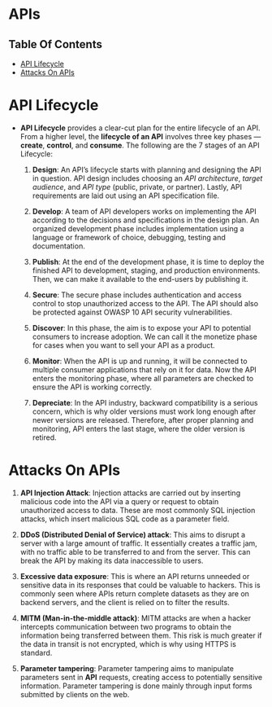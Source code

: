 # APIs

## Table Of Contents
- [API Lifecycle](#API-Lifecycle)
- [Attacks On APIs](#Attacks-On-APIs)

# API Lifecycle
* __API Lifecycle__ provides a clear-cut plan for the entire lifecycle of an API. From a higher level, the __lifecycle of an API__ involves three key phases — __create__, __control__, and __consume__. The following are the 7 stages of an API Lifecycle:

    1. __Design__: An API’s lifecycle starts with planning and designing the API in question. API design includes choosing an _API architecture_, _target audience_, and _API type_ (public, private, or partner). Lastly, API requirements are laid out using an API specification file.

    2. __Develop__: A team of API developers works on implementing the API according to the decisions and specifications in the design plan. An organized development phase includes implementation using a language or framework of choice, debugging, testing and documentation.

    3. __Publish__: At the end of the development phase, it is time to deploy the finished API to development, staging, and production environments. Then, we can make it available to the end-users by publishing it.

    4. __Secure__: The secure phase includes authentication and access control to stop unauthorized access to the API. The API should also be protected against OWASP 10 API security vulnerabilities.

    5. __Discover__: In this phase, the aim is to expose your API to potential consumers to increase adoption. We can call it the monetize phase for cases when you want to sell your API as a product.

    6. __Monitor__: When the API is up and running, it will be connected to multiple consumer applications that rely on it for data. Now the API enters the monitoring phase, where all parameters are checked to ensure the API is working correctly.

    7. __Depreciate__: In the API industry, backward compatibility is a serious concern, which is why older versions must work long enough after newer versions are released. Therefore, after proper planning and monitoring, API enters the last stage, where the older version is retired.

# Attacks On APIs
1. __API Injection Attack__: Injection attacks are carried out by inserting malicious code into the API via a query or request to obtain unauthorized access to data. These are most commonly SQL injection attacks, which insert malicious SQL code as a parameter field.

2. __DDoS (Distributed Denial of Service) attack__: This aims to disrupt a server with a large amount of traffic. It essentially creates a traffic jam, with no traffic able to be transferred to and from the server. This can break the API by making its data inaccessible to users.

3. __Excessive data exposure__: This is where an API returns unneeded or sensitive data in its responses that could be valuable to hackers. This is commonly seen where APIs return complete datasets as they are on backend servers, and the client is relied on to filter the results.

4. __MITM (Man-in-the-middle attack)__: MITM attacks are when a hacker intercepts communication between two programs to obtain the information being transferred between them. This risk is much greater if the data in transit is not encrypted, which is why using HTTPS is standard.

5. __Parameter tampering__: Parameter tampering aims to manipulate parameters sent in __API__ requests, creating access to potentially sensitive information. Parameter tampering is done mainly through input forms submitted by clients on the web.
